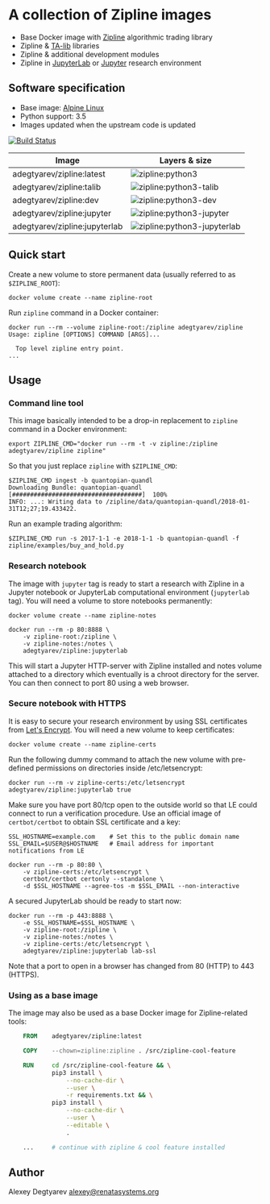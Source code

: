 # A collection of Zipline images

- Base Docker image with [Zipline][zipline] algorithmic trading library
- Zipline & [TA-lib][ta-lib] libraries
- Zipline & additional development modules
- Zipline in [JupyterLab][jupyterlab] or [Jupyter][jupyter] research environment

[ta-lib]: http://ta-lib.org/
[zipline]: https://github.com/quantopian/zipline
[jupyter]: http://jupyter.org/
[jupyterlab]: https://github.com/jupyterlab/jupyterlab

## Software specification

* Base image: [Alpine Linux][alpinelinux]
* Python support: 3.5
* Images updated when the upstream code is updated

[![Build Status](https://travis-ci.org/adegtyarev/docker-zipline.svg?branch=master)](https://travis-ci.org/adegtyarev/docker-zipline)


Image   | Layers & size
---     | ---
adegtyarev/zipline:latest  | ![zipline:python3][python3.svg]
adegtyarev/zipline:talib   | ![zipline:python3-talib][python3-talib.svg]
adegtyarev/zipline:dev     | ![zipline:python3-dev][python3-dev.svg]
adegtyarev/zipline:jupyter | ![zipline:python3-jupyter][python3-jupyter.svg]
adegtyarev/zipline:jupyterlab | ![zipline:python3-jupyterlab][python3-jupyterlab.svg]

[alpinelinux]: https://alpinelinux.org/
[python3.svg]: https://images.microbadger.com/badges/image/adegtyarev/zipline:python3.svg "Image size & number of layers"
[python3-talib.svg]: https://images.microbadger.com/badges/image/adegtyarev/zipline:python3-talib.svg "Image size & number of layers"
[python3-dev.svg]: https://images.microbadger.com/badges/image/adegtyarev/zipline:python3-dev.svg "Image size & number of layers"
[python3-jupyter.svg]: https://images.microbadger.com/badges/image/adegtyarev/zipline:python3-jupyter.svg "Image size & number of layers"
[python3-jupyterlab.svg]: https://images.microbadger.com/badges/image/adegtyarev/zipline:python3-jupyterlab.svg "Image size & number of layers"


## Quick start

Create a new volume to store permanent data (usually referred to as
`$ZIPLINE_ROOT`):

    docker volume create --name zipline-root

Run `zipline` command in a Docker container:

    docker run --rm --volume zipline-root:/zipline adegtyarev/zipline
    Usage: zipline [OPTIONS] COMMAND [ARGS]...

      Top level zipline entry point.
    ...


## Usage


### Command line tool

This image basically intended to be a drop-in replacement to `zipline` command
in a Docker environment:

    export ZIPLINE_CMD="docker run --rm -t -v zipline:/zipline adegtyarev/zipline zipline"

So that you just replace `zipline` with `$ZIPLINE_CMD`:

    $ZIPLINE_CMD ingest -b quantopian-quandl
    Downloading Bundle: quantopian-quandl  [####################################]  100%
    INFO: ...: Writing data to /zipline/data/quantopian-quandl/2018-01-31T12;27;19.433422.

Run an example trading algorithm:

    $ZIPLINE_CMD run -s 2017-1-1 -e 2018-1-1 -b quantopian-quandl -f zipline/examples/buy_and_hold.py


### Research notebook

The image with `jupyter` tag is ready to start a research with Zipline in a
Jupyter notebook or JupyterLab computational environment (`jupyterlab` tag).
You will need a volume to store notebooks permanently:

    docker volume create --name zipline-notes

    docker run --rm -p 80:8888 \
        -v zipline-root:/zipline \
        -v zipline-notes:/notes \
        adegtyarev/zipline:jupyterlab

This will start a Jupyter HTTP-server with Zipline installed and notes volume
attached to a directory which eventually is a chroot directory for the server.
You can then connect to port 80 using a web browser.


### Secure notebook with HTTPS

It is easy to secure your research environment by using SSL certificates from
[Let's Encrypt](https://letsencrypt.org/).  You will need a new volume to keep
certificates:

    docker volume create --name zipline-certs

Run the following dummy command to attach the new volume with pre-defined
permissions on directories inside /etc/letsencrypt:

    docker run --rm -v zipline-certs:/etc/letsencrypt adegtyarev/zipline:jupyterlab true

Make sure you have port 80/tcp open to the outside world so that LE could
connect to run a verification procedure.  Use an official image of
`certbot/certbot` to obtain SSL certificate and a key:

    SSL_HOSTNAME=example.com    # Set this to the public domain name
    SSL_EMAIL=$USER@$HOSTNAME   # Email address for important notifications from LE

    docker run --rm -p 80:80 \
        -v zipline-certs:/etc/letsencrypt \
        certbot/certbot certonly --standalone \
        -d $SSL_HOSTNAME --agree-tos -m $SSL_EMAIL --non-interactive

A secured JupyterLab should be ready to start now:

    docker run --rm -p 443:8888 \
        -e SSL_HOSTNAME=$SSL_HOSTNAME \
        -v zipline-root:/zipline \
        -v zipline-notes:/notes \
        -v zipline-certs:/etc/letsencrypt \
        adegtyarev/zipline:jupyterlab lab-ssl

Note that a port to open in a browser has changed from 80 (HTTP) to 443
(HTTPS).


### Using as a base image

The image may also be used as a base Docker image for Zipline-related tools:

```Dockerfile
    FROM    adegtyarev/zipline:latest

    COPY    --chown=zipline:zipline . /src/zipline-cool-feature

    RUN     cd /src/zipline-cool-feature && \
            pip3 install \
                --no-cache-dir \
                --user \
                -r requirements.txt && \
            pip3 install \
                --no-cache-dir \
                --user \
                --editable \
                .

    ...     # continue with zipline & cool feature installed
```


## Author

Alexey Degtyarev <alexey@renatasystems.org>
